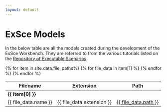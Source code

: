 ```yaml
---
layout: default
---
```


# ExSce Models

In the below table are all the models created during the development
of the ExSce Workbench. They are referred to from the various tutorials
listed on the
[Repository of Executable Scenarios](https://sesame-project.github.io/exsce/exsce-repo.html).

<table id="models" class="table table-striped" style="width:100%;white-space:nowrap;">
<thead>
<tr>
<th>Filename</th>
<th>Extension</th>
<th>Path</th>
</tr>
</thead>
<tbody>
{% for item in site.data.file_paths%}
<tr>
  <td colspan="3"><b>{{ item[0]  }}</b></td>
</tr>
{% for file_data in item[1] %}
<tr>
<td>
  {{ file_data.name }}
</td>
<td>
  {{ file_data.extension }}
</td>
<td>
  <a href="{{ file_data.path }}">{{ file_data.path }}</a>
</td>
</tr>
{% endfor %}
{% endfor %}
</tbody>
</table>

<script src="assets/js/jquery-3.5.1.min.js"></script>
<script src="assets/js/jquery.dataTables.min.js"></script>
<script src="assets/js/dataTables.bootstrap5.min.js"></script>
<script>
new DataTable('#models');
</script>
